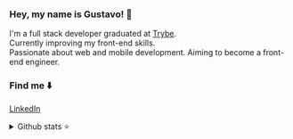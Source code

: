 
### Hey, my name is Gustavo! 👋

I'm a full stack developer graduated at [Trybe](https://www.betrybe.com/). </br>
Currently improving my front-end skills.</br>
Passionate about web and mobile development. Aiming to become a front-end engineer.

### Find me ⬇️

[LinkedIn](https://linkedin.com/in/lima-gus) </br>

<details>
  <summary>Github stats ⭐</summary>
  </br>
  <p> 
    <img height="160em" src="https://github-readme-stats.vercel.app/api?username=lima-gus&show_icons=true&count_private=true&theme=react&hide_border=true" />
    <img height="160em" src="https://github-readme-stats.vercel.app/api/top-langs/?username=lima-gus&layout=compact&theme=react&count-private=true&hide_border=true&langs_count=9" />
  </p> 
</details>
